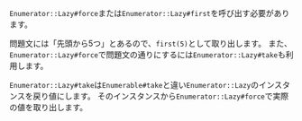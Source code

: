 `Enumerator::Lazy#force`または`Enumerator::Lazy#first`を呼び出す必要があります。

問題文には「先頭から5つ」とあるので、`first(5)`として取り出します。
また、`Enumerator::Lazy#force`で問題文の通りにするには`Enumerator::Lazy#take`も利用します。

`Enumerator::Lazy#take`は`Enumerable#take`と違い`Enumerator::Lazy`のインスタンスを戻り値にします。
そのインスタンスから`Enumerator::Lazy#force`で実際の値を取り出します。
